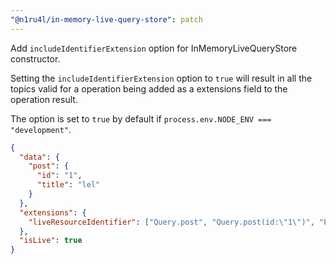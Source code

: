 ```yaml
---
"@n1ru4l/in-memory-live-query-store": patch
---
```


Add `includeIdentifierExtension` option for InMemoryLiveQueryStore constructor.

Setting the `includeIdentifierExtension` option to `true` will result in all the topics valid for a operation being added as a extensions field to the operation result.

The option is set to `true` by default if `process.env.NODE_ENV === "development"`.

```json
{
  "data": {
    "post": {
      "id": "1",
      "title": "lel"
    }
  },
  "extensions": {
    "liveResourceIdentifier": ["Query.post", "Query.post(id:\"1\")", "Post:1"]
  },
  "isLive": true
}
```
